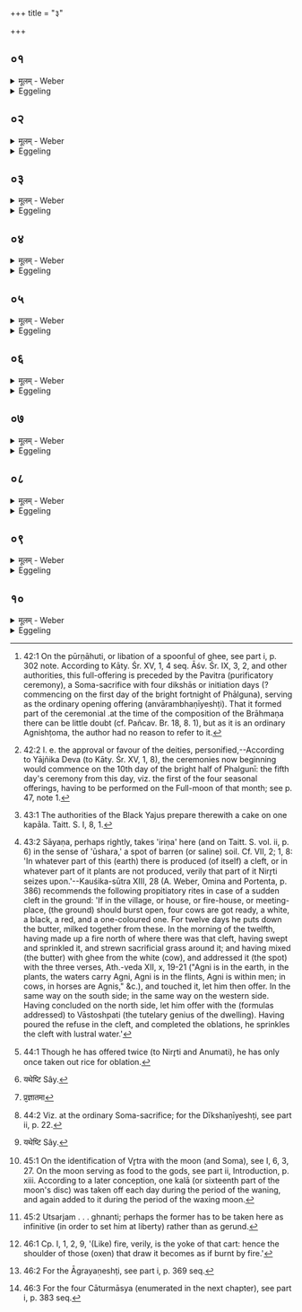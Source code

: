 +++
title = "३"

+++

##  ०१
<details><summary>मूलम् - Weber</summary>

पूर्णाहुतिं᳘ जुहोति॥  
स᳘र्वं वै᳘ पूर्णᳫं स᳘र्वम् परिगृ᳘ह्य सूया इ᳘ति त᳘स्यां व᳘रं ददाति स᳘र्वं वै व᳘रः स᳘र्वम् परिगृ᳘ह्य सूया इ᳘ति स य᳘दि काम᳘येत जुहुया᳘देतां य᳘द्यु काम᳘येता᳘पि ना᳘द्रियेत॥
</details>

<details><summary>Eggeling</summary>

1. He offers a full-offering [^egg_98]; for the full means the All: 'May I be consecrated after encompassing the All!' thus he thinks. At this (offering) he bestows a boon; for a boon means all: 'Having encompassed the All (the universe), may I be consecrated! thus he thinks. He may perform this offering, if he chooses; or, if he chooses, he may disregard it.

[^egg_98]: 42:1 On the pūrṇāhuti, or libation of a spoonful of ghee, see part i, p. 302 note. According to Kāty. Śr. XV, 1, 4 seq. Āśv. Śr. IX, 3, 2, and other authorities, this full-offering is preceded by the Pavitra (purificatory ceremony), a Soma-sacrifice with four dikshās or initiation days (? commencing on the first day of the bright fortnight of Phālguna), serving as the ordinary opening offering (anvārambhaṇīyeshṭi). That it formed part of the ceremonial .at the time of the composition of the Brāhmaṇa there can be little doubt (cf. Pañcav. Br. 18, 8. 1), but as it is an ordinary Agnishṭoma, the author had no reason to refer to it.
</details>

##  ०२
<details><summary>मूलम् - Weber</summary>

अ᳘थ श्वो᳘ भूते᳟॥  
अ᳘नुमत्यै हवि᳘रष्टा᳘कपालम् पुरोडा᳘शं नि᳘र्वपति स ये᳘ जघ᳘नेन श᳘म्याम् पिष्य᳘माणानामवशीय᳘न्ते पिष्टा᳘नि वा तण्डुला᳘ वा ता᳘न्त्स्रुवे᳘ सार्धᳫं सं᳘वपत्यन्वाहार्यप᳘चनादु᳘ल्मुकमा᳘ददते ते᳘न दक्षिणा यन्ति स य᳘त्र स्व᳘कृतं वे᳘रिणं विन्द᳘ति श्वभ्रप्रदरं᳘ वा॥
</details>

<details><summary>Eggeling</summary>

2. And on the following day he prepares a cake on eight potsherds, as sacrificial food for Anumati [^egg_99]. And whatever portion of (the grains) being ground,--either flour or rice-grains,--falls down behind the pin, that he throws together into the dipping-spoon

[^egg_99]: 42:2 I. e. the approval or favour of the deities, personified,--According to Yājñika Deva (to Kāty. Śr. XV, 1, 8), the ceremonies now beginning would commence on the 10th day of the bright half of Phalgunī: the fifth day's ceremony from this day, viz. the first of the four seasonal offerings, having to be performed on the Full-moon of that month; see p. 47, note 1.

 (sruva) [^egg_100]. They take a firebrand from the Anvāhāryapacana (or southern) fire, and therewith go southward. And where he finds a self-produced hollow [^egg_101] or cleft,--

[^egg_100]: 43:1 The authorities of the Black Yajus prepare therewith a cake on one kapāla. Taitt. S. I, 8, 1.

[^egg_101]: 43:2 Sāyaṇa, perhaps rightly, takes 'iriṇa' here (and on Taitt. S. vol. ii, p. 6) in the sense of 'ūshara,' a spot of barren (or saline) soil. Cf. VII, 2; 1, 8: 'In whatever part of this (earth) there is produced (of itself) a cleft, or in whatever part of it plants are not produced, verily that part of it Nirr̥ti seizes upon.'--Kauśika-sūtra XIII, 28 (A. Weber, Omina and Portenta, p. 386) recommends the following propitiatory rites in case of a sudden cleft in the ground: 'If in the village, or house, or fire-house, or meeting-place, (the ground) should burst open, four cows are got ready, a white, a black, a red, and a one-coloured one. For twelve days he puts down the butter, milked together from these. In the morning of the twelfth, having made up a fire north of where there was that cleft, having swept and sprinkled it, and strewn sacrificial grass around it; and having mixed (the butter) with ghee from the white (cow), and addressed it (the spot) with the three verses, Ath.-veda XII, x, 19-21 ("Agni is in the earth, in the plants, the waters carry Agni, Agni is in the flints, Agni is within men; in cows, in horses are Agnis," &c.), and touched it, let him then offer. In the same way on the south side; in the same way on the western side. Having concluded on the north side, let him offer with the (formulas addressed) to Vāstoshpati (the tutelary genius of the dwelling). Having poured the refuse in the cleft, and completed the oblations, he sprinkles the cleft with lustral water.'
</details>

##  ०३
<details><summary>मूलम् - Weber</summary>

त᳘दग्नि᳘ᳫं᳘ समाधा᳘य जुहोति॥  
एष᳘ ते निरृते भागस्तं᳘ जुषस्वस्वाहे᳘तीयं वै नि᳘रृतिः सा य᳘म् पाप्म᳘ना गृह्णा᳘ति तं नि᳘रृत्या गृह्णाति तद्य᳘देॗवास्या अ᳘त्र नैरृतं᳘ रूपं त᳘देॗवैत᳘छमयति त᳘थो हैनᳫं सूय᳘मानं नि᳘रृतिर्न᳘ गृह्णात्य᳘थ यत्स्व᳘कृते वे᳘रिणे जुहो᳘ति श्वभ्रप्रदरे᳘ वैत᳘दु ह्य᳘स्यै नि᳘रृतिगृहीतम्॥
</details>

<details><summary>Eggeling</summary>

3. Having there made up a fire, he offers with (Vāj. S. IX, 35), 'This, O Nirr̥ti, is thy portion: accept it graciously, hail!' For Nirr̥ti is this (Earth); whomsoever she seizes upon with evil, him she seizes upon with destruction (nirr̥ti): hence whatever part of this (Earth) is of the Nirr̥ti nature, that he thereby propitiates; and thus Nirr̥ti does not seize upon him, while being consecrated. And the reason why he offers in a self-produced hollow or

cleft, is that that much of this (earth) is possessed with Nirr̥ti.
</details>

##  ०४
<details><summary>मूलम् - Weber</summary>

अथा᳘प्रतीक्षम् पु᳘नरा᳘यन्ति॥  
अथा᳘नुमत्या अष्टा᳘कपालेन पुरोडा᳘शेन प्र᳘चरतीयं वा अ᳘नुमतिः स यस्तत्क᳘र्म शक्नो᳘ति क᳘र्तुं यच्चि᳘कीर्षतीय᳘ᳫं᳘ हास्मै तद᳘नुमन्यते त᳘दिमा᳘मेॗवैत᳘त्प्रीणात्यनया᳘नुमत्या᳘नुमतः सूया इ᳘ति॥
</details>

<details><summary>Eggeling</summary>

4. They then return (to the sacrificial ground) without looking backward. He now proceeds with the cake on eight potsherds for Anumati. For Anumati is this (Earth); and whosoever knows to do that work which he intends to do, for him indeed she approves (arm-man) thereof: hence it is her he thereby pleases, thinking 'May I be consecrated, approved by that (genius of) approval!'
</details>

##  ०५
<details><summary>मूलम् - Weber</summary>

अ᳘थ य᳘दष्टा᳘कपालो भ᳘वति॥  
अष्टा᳘क्षरा वै᳘ गायत्री᳘ गायत्री वा᳘ इय᳘म् पृथिव्य᳘थ य᳘त्समान᳘स्य हवि᳘ष उभय᳘त्र जुहो᳘त्येषाॗ ह्येॗवैत᳘दुभ᳘यं त᳘स्य वा᳘सो द᳘क्षिणा यद्वै स᳘वासा अ᳘रॗण्यं नोदाश᳘ᳫं᳘सते निधा᳘य वै तद्वासो᳘ ऽतिमुच्यते त᳘थो हैनᳫं सूय᳘मानमासङ्गो न᳘ विन्दति॥
</details>

<details><summary>Eggeling</summary>

5. And as to why it is a (cake) on eight potsherds,--the Gāyatrī consists of eight syllables, and this earth is Gāyatrī. And as to why he offers of the same sacrificial food [^egg_102] both (oblations): thereby, indeed, both of it comes to be this latter one (viz. Anumati, or approval). A garment is the sacrificial fee for this (offering): for even as one clad in a garment does not venture into the forest, but having deposited that garment (somewhere) escapes (robbers), in like manner no assault befalls him while being consecrated.

[^egg_102]: 44:1 Though he has offered twice (to Nirr̥ti and Anumati), he has only once taken out rice for oblation.
</details>

##  ०६
<details><summary>मूलम् - Weber</summary>

अ᳘थ श्वो᳘ भूते᳟॥  
आग्ना᳘वैष्णवमे᳘कादशकपालम् पुरोडा᳘शं नि᳘र्वपति ते᳘न यथे᳘ष्ट्यैवं᳘ [^wbr_1] यजते तद्य᳘देॗवादः प्र᳘जातमाग्नावैष्णवं᳘ [^wbr_2] दीक्षणी᳘यᳫं हविस्त᳘देॗवैत᳘दग्निर्वै स᳘र्वा देव᳘ता अग्नौ हि स᳘र्वाभ्यो देव᳘ताभ्यो जु᳘ह्वत्यग्निर्वै᳘ यज्ञ᳘स्यावराॗर्ध्यो वि᳘ष्णुः परार्ध्य᳘स्तत्स᳘र्वाश्चैॗवैत᳘द्देव᳘ताः परिगृ᳘ह्य स᳘र्वं च यज्ञ᳘म् परिगृ᳘ह्य सूया इ᳘ति त᳘स्मादाग्नावैष्णव ए᳘कादशकपालः पुरोडा᳘शो भवति त᳘स्य हि᳘रण्यं द᳘क्षिणाग्नेयो वा᳘ एष᳘ यज्ञो᳘ भवत्यग्ने रे᳘तो हि᳘रण्यं यो वै वि᳘ष्णुः स᳘ यॗज्ञो ऽग्नि᳘रु वै᳘ यज्ञ᳘ एव त᳘दु त᳘दाग्नेय᳘मेव त᳘स्माद्धि᳘रण्यं द᳘क्षिणा॥  

[^wbr_1]: यथेष्टि Sây.
[^wbr_2]: प्र᳘ज्ञातमा
</details>

<details><summary>Eggeling</summary>

6. And on the following day he prepares a cake on eleven potsherds for Agni and Vishṇu, and offers it in the same way as the (regular) ishṭi: this indeed is just what that approved initiation-offering to Agni and Vishṇu is there [^egg_103]. Now Agni is all the deities, since in Agni one offers to all deities; and Agni forsooth is the lower end, and Vishṇu is the upper end: 'May I be consecrated, after thus encompassing all the deities, and after encompassing

[^egg_103]: 44:2 Viz. at the ordinary Soma-sacrifice; for the Dīkshaṇīyeshṭi, see part ii, p. 22.

the whole sacrifice!' thus he thinks, and hence there is a cake on eleven potsherds to Agni and Vishṇu. Gold is the sacrificial fee for this (offering); for to Agni belongs this sacrifice, and gold is Agni's seed. As to Vishṇu, he is the sacrifice, and Agni forsooth is the sacrifice: nevertheless this is Agni's alone, therefore gold is the fee.
</details>

##  ०७
<details><summary>मूलम् - Weber</summary>

अ᳘थ श्वो᳘ भूॗते॥  
अग्नीषोमी᳘यमे᳘कादशकपालम् पुरोडा᳘शं नि᳘र्वपति ते᳘न यथे᳘ष्ट्यैवं᳘ [^wbr_3] यजत एते᳘न वा इ᳘न्द्रो वृत्र᳘महन्नेते᳘नो एव व्य᳘जयतॗ यास्येयं वि᳘जितिस्तां त᳘थो एॗवैष᳘ एते᳘न पाप्मा᳘नं द्विष᳘न्तम् भ्रा᳘तृव्यᳫं हन्ति त᳘थो एव वि᳘जयते वि᳘जिते᳘ ऽभये ऽनाष्ट्रे᳘ सूया इ᳘ति त᳘स्मादग्नीषोमी᳘य ए᳘कादशकपालः पुरोडा᳘शो भवति त᳘स्योत्सृष्टो गौर्द᳘क्षिणोत्स᳘र्जं वा अमुं᳘ चन्द्र᳘मसं घ्न᳘न्ति पौर्णमासेना᳘ह घ्न᳘न्त्याम:वास्येनो᳘त्सृजन्ति त᳘स्मादुत्सृष्टो गौर्द᳘क्षिणा॥  

[^wbr_3]: यथेष्टि Sây.
</details>

<details><summary>Eggeling</summary>

7. And on the following day he prepares a cake on eleven potsherds for Agni and Soma, and offers it in the same way as an (ordinary) ishṭi, for it was thereby Indra slew Vr̥tra, and thereby he gained that universal conquest which now is his. And in like manner does this (king, the Sacrificer) thereby slay his wicked, hateful enemy, and in like manner does he gain the victory. 'May I be consecrated, when safety and security from evil-doers have been gained!' thus. he thinks: hence there is a cake on eleven potsherds for Agni and Soma. For this (offering) a bull set at liberty is the sacrificial fee; for yonder moon [^egg_104] they slay while setting him at liberty [^egg_105]: to wit, by the full-moon offering they slay him, and by the new-moon offering they set him at liberty;--therefore a bull set at liberty is the fee.

[^egg_104]: 45:1 On the identification of Vr̥tra with the moon (and Soma), see I, 6, 3, 27. On the moon serving as food to the gods, see part ii, Introduction, p. xiii. According to a later conception, one kalā (or sixteenth part of the moon's disc) was taken off each day during the period of the waning, and again added to it during the period of the waxing moon.

[^egg_105]: 45:2 Utsarjam . . . ghnanti; perhaps the former has to be taken here as infinitive (in order to set him at liberty) rather than as gerund.
</details>

##  ०८
<details><summary>मूलम् - Weber</summary>

अ᳘थ श्वो᳘ भूते᳟॥  
ऐन्द्राग्नं द्वा᳘दशकपालम् पुरोडा᳘शं नि᳘र्वपति ते᳘न यथे᳘ष्ट्यैवं᳘ यजते य᳘त्र वा इ᳘न्द्रो वृत्रम᳘हंस्त᳘दस्य भीत᳘स्येन्द्रियं᳘ वीर्य᳘म᳘पचक्राम स᳘ एते᳘न हवि᳘षेन्द्रियं᳘ वीर्य᳘म् पु᳘नरात्म᳘न्नधत्त त᳘थो ए᳘वैष᳘ एते᳘न हवि᳘षेन्द्रियं᳘ वीर्य᳘मात्म᳘न्धत्ते ते᳘जो वा᳘ अग्नि᳘रिन्द्रियं᳘ वीर्य᳘मि᳘न्द्र उभे᳘ वीॗर्ये परिगृ᳘ह्य सूया इ᳘ति त᳘स्मादैन्द्राग्नो द्वा᳘दशकपालः पुरोडा᳘शो भवति त᳘स्यर्षॗभो ऽनड्वान्द᳘क्षिणा स हि व᳘हेनाग्नेय᳘ आण्डा᳘भ्यामैन्द्रस्त᳘स्मादृषॗभो ऽनड्वान्द᳘क्षिणा॥
</details>

<details><summary>Eggeling</summary>

8. And on the following day he prepares a cake on twelve potsherds for Indra and Agni, and offers it in the same way as an (ordinary) ishṭi. Now when

 Indra slew Vr̥tra, that vigour and energy of his went out of him, being frightened: by this offering he again possessed himself of that vigour and energy. And in like manner does this (Sacrificer) by this offering possess himself of vigour and energy; for Agni is fiery spirit, and Indra is vigour and energy: 'May I be consecrated, having embraced both these energies!' thus he thinks: hence there is a cake on twelve potsherds for Indra and Agni. A bull is the fee for this (offering), for by his shoulder he is of Agni's nature [^egg_106], and by his testicles he is of Indra's nature: therefore a bull is the fee for it.

[^egg_106]: 46:1 Cp. I, 1, 2, 9, '(Like) fire, verily, is the yoke of that cart: hence the shoulder of those (oxen) that draw it becomes as if burnt by fire.'
</details>

##  ०९
<details><summary>मूलम् - Weber</summary>

अ᳘थाग्रयणेष्ट्या᳘ यजते॥  
स᳘र्वान्वा᳘ एष᳘ यज्ञक्रतून᳘वरुन्द्धे स᳘र्वा इ᳘ष्टीर᳘पि दर्विहोमान्यो᳘ राजसू᳘येन य᳘जते देव᳘सृष्टो वा᳘ एषे᳘ष्टिर्य᳘दाग्रयणेष्टि᳘रन᳘या मे᳘ पीष्ट᳘मसदनया᳘पि सूया इ᳘ति त᳘स्मादाग्रयणेष्ट्या᳘ यजत ओ᳘षधीर्वा᳘ एष᳘ सूय᳘मानो ऽभि᳘ सूयते तदो᳘षधीरेॗवैत᳘दनमीवा᳘ अकिल्विषाः᳘ कुरुते ऽनमीवा᳘ अकिल्विषा ओ᳘षधीरभि᳘ सूया इ᳘ति त᳘स्य गौर्द᳘क्षिणा॥
</details>

<details><summary>Eggeling</summary>

9. Thereupon he performs the offering of first-fruits [^egg_107]; for verily he who performs the Rājasūya secures for himself (the benefits of) all sacrificial rites, all ishṭis, even the spoon-offerings; and instituted by the gods, in truth, is that ishṭi, the Āgrayaṇeshṭi: 'May this also be offered by me! May I be consecrated by this (offering) also!' thus he thinks, and therefore he performs the offering of first-fruits. Moreover, it is for the plants that he who is consecrated, is consecrated; therefore he now makes the plants healthy and faultless, thinking, 'May I be consecrated for (the obtainment of) healthy, faultless plants (crops)!' A cow is the fee for this (offering).

[^egg_107]: 46:2 For the Āgrayaṇeshṭi, see part i, p. 369 seq.
</details>

##  १०
<details><summary>मूलम् - Weber</summary>

अ᳘थ चातुर्मास्यै᳘र्यजते॥  
स᳘र्वान्वा᳘ एष᳘ यज्ञक्रतून᳘वरुन्द्धे स᳘र्वा इ᳘ष्टीर᳘पि दर्विहोमान्यो᳘ राजसू᳘येन य᳘जते देव᳘सृष्टो वा᳘ एष᳘ यज्ञक्रतुर्य᳘च्चातुर्मास्या᳘न्येभिर्मे᳘ ऽपीष्ट᳘मसदेभिर᳘पि सूया इ᳘ति त᳘स्माच्चातुर्मास्यै᳘र्यजते॥
</details>
<details><summary>Eggeling</summary>

10. Thereupon he performs the Seasonal offerings [^egg_108]; for verily he who performs the Rājasūya secures for himself (the benefits of) all sacrificial

[^egg_108]: 46:3 For the four Cāturmāsya (enumerated in the next chapter), see part i, p. 383 seq.

rites, all ishṭis, even the spoon-offerings; and instituted by the gods, in truth, is that sacrificial rite, the Seasonal offerings: 'May these also be offered by me! May I be consecrated by these (offerings) also!' thus he thinks, and therefore he performs the Seasonal offerings.
</details>

